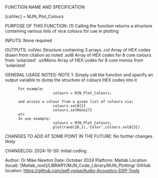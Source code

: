FUNCTION NAME AND SPECIFICATION

  [colVec] = MJN_Plot_Colours

PURPOSE OF THIS FUNCTION:
          (1) Calling the function returns a structure containing various lists of nice 
          colours for use in plotting

INPUTS:
          None required

OUTPUTS:
          colVec                      Structure containing 3 arrays
              .col                    Array of HEX codes drawn from citation as noted
              .sol8                   Array of HEX codes for 8 core colours from 'solarized'
              .solMono                Array of HEX codes for 8 core monos from 'solarized'

GENERAL USAGE NOTES:
  NOTE 1: Simply call the function and specify an output variable to dump the structure of 
          colours HEX codes into it
          
          For example:
                          colours = MJN_Plot_Colours;

          and access a colour from a given list of colours via:
                          colours.sol8{1}
                          colours.solMono{7}
          etc
          In use example:
                          colours = MJN_Plot_Colours;
                          plot(rand(10,1),'Color',colours.sol8{3})

CHANGES TO ADD AT SOME POINT IN THE FUTURE:
  No further changes likely

CHANGELOG:
  2024-10-30: Initial coding

Author:           Dr Mike Newton
Date:             October 2024
Platform:         Matlab
Location (local): [Matlab_root]/LIBRARY/MJN_Code_Library/MJN_Plotting/
GitHub location:  https://github.com/self-noise/Audio-Acoustics-DSP-Tools